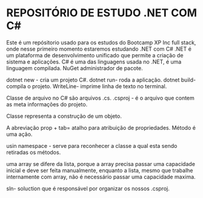 # REPOSITÓRIO DE ESTUDO .NET COM C#


Este é um repósitorio usado para os estudos do Bootcamp XP Inc full stack, onde nesse primeiro momento estaremos estudando .NET com C#
.NET é um plataforma de desenvolvimento unificado que permite a criação de sistema e aplicações.
C# é uma das linguagens usada no .NET, é uma linguagem compilada.
NuGet administrador de pacote.

dotnet new - cria um projeto C#.
dotnet run- roda a aplicação.
dotnet build- compila o projeto.
WriteLine- imprime linha de texto no terminal.

Classe de arquivo no C# são arquivos .cs.
.csproj - é o arquivo que contem as meta informações do projeto.

Classe representa a construção de um objeto.

A abreviação prop + tab= atalho para atribuição de propriedades.
Método é uma ação.

usin namespace - serve para reconhecer a classe a qual esta sendo retiradas os métodos.

uma array se difere da lista, porque a array precisa passar uma capacidade inicial e deve ser feita manualmente, enquanto a lista, mesmo que trabalhe internamente com array, não é necessário passar uma capacidade maxima.

sln- soluction que é responsável por organizar os nossos .csproj.